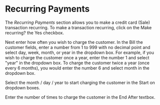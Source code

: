 
# Recurring Payments

The *Recurring Payments* section allows you to make a credit card (Sale) transaction recurring. To make a transaction recurring, click on the Make recurring? the Yes checkbox.

Next enter how often you wish to charge the customer. In the Bill the customer fields, enter a number from 1 to 999 with no decimal point and select day, week, month, or year in the dropdown box. For example, if you wish to charge the customer once a year, enter the number 1 and select "year" in the dropdown box. To charge the customer twice a year (once every 6 months), you would enter the number 6 and select month in the dropdown box. 

Select the month / day / year to start charging the customer in the Start on dropdown boxes.

Enter the number of times to charge the customer in the End After textbox.
